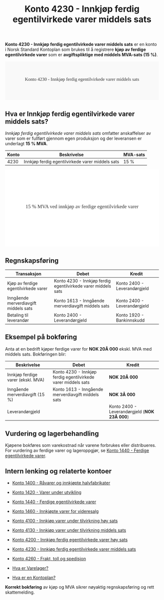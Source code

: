 ﻿---
title: "Konto 4230 - Innkjøp ferdig egentilvirkede varer middels sats"
seoTitle: "4230-innkjop-ferdig-egentilvirkede-varer-middels-sats"
meta_description: '**Konto 4230 - Innkjøp ferdig egentilvirkede varer middels sats** er en konto i Norsk Standard Kontoplan som brukes til å registrere **kjøp av ferdige egenti...'
slug: 4230-innkjop-ferdig-egentilvirkede-varer-middels-sats
type: blog
layout: pages/single
---

**Konto 4230 - Innkjøp ferdig egentilvirkede varer middels sats** er en konto i Norsk Standard Kontoplan som brukes til å registrere **kjøp av ferdige egentilvirkede varer** som er **avgiftspliktige med middels MVA-sats (15 %)**.

![Illustrasjon av konto 4230 Innkjøp ferdig egentilvirkede varer middels sats](4230-innkjop-ferdig-egentilvirkede-varer-middels-sats-image.svg)

## Hva er Innkjøp ferdig egentilvirkede varer middels sats?

*Innkjøp ferdig egentilvirkede varer middels sats* omfatter anskaffelser av varer som er fullført gjennom egen produksjon og der leveransen er underlagt **15 % MVA**.

| Konto | Beskrivelse                                           | MVA-sats |
|-------|-------------------------------------------------------|----------|
| 4230  | Innkjøp ferdig egentilvirkede varer middels sats      | 15 %     |

![Middels inngående MVA-sats for ferdige egentilvirkede varer](4230-mva-middels-sats-ferdige-egentilvirkede-varer.svg)

## Regnskapsføring

| Transaksjon                                   | Debet                                                        | Kredit                        |
|-----------------------------------------------|--------------------------------------------------------------|-------------------------------|
| Kjøp av ferdige egentilvirkede varer          | Konto 4230 - Innkjøp ferdig egentilvirkede varer middels sats | Konto 2400 - Leverandørgjeld  |
| Inngående merverdiavgift middels sats         | Konto 1613 - Inngående merverdiavgift middels sats           | Konto 2400 - Leverandørgjeld  |
| Betaling til leverandør                        | Konto 2400 - Leverandørgjeld                                 | Konto 1920 - Bankinnskudd     |

## Eksempel på bokføring

Anta at en bedrift kjøper ferdige varer for **NOK 20Â 000** ekskl. MVA med middels sats. Bokføringen blir:

| Beskrivelse                                   | Debet                                                         | Kredit                                          |
|-----------------------------------------------|---------------------------------------------------------------|-------------------------------------------------|
| Innkjøp ferdige varer (ekskl. MVA)            | Konto 4230 - Innkjøp ferdig egentilvirkede varer middels sats  | **NOK 20Â 000**                                  |
| Inngående merverdiavgift (15 %)               | Konto 1613 - Inngående merverdiavgift middels sats            | **NOK 3Â 000**                                   |
| Leverandørgjeld                               |                                                               | Konto 2400 - Leverandørgjeld (**NOK 23Â 000**)    |

## Vurdering og lagerbehandling

Kjøpene bokføres som varekostnad når varene forbrukes eller distribueres. For vurdering av ferdige varer og lageroppgjør, se [Konto 1440 - Ferdige egentilvirkede varer](/blogs/kontoplan/1440-ferdige-egentilvirkede-varer "Konto 1440 - Ferdige egentilvirkede varer").

## Intern lenking og relaterte kontoer

* [Konto 1400 - Råvarer og innkjøpte halvfabrikater](/blogs/kontoplan/1400-raavarer-og-innkjopte-halvfabrikater "Konto 1400 - Råvarer og innkjøpte halvfabrikater")
* [Konto 1420 - Varer under utvikling](/blogs/kontoplan/1420-varer-under-utvikling "Konto 1420 - Varer under utvikling")
* [Konto 1440 - Ferdige egentilvirkede varer](/blogs/kontoplan/1440-ferdige-egentilvirkede-varer "Konto 1440 - Ferdige egentilvirkede varer")
* [Konto 1460 - Innkjøpte varer for videresalg](/blogs/kontoplan/1460-innkjopte-varer-for-videresalg "Konto 1460 - Innkjøpte varer for videresalg")
* [Konto 4100 - Innkjøp varer under tilvirkning høy sats](/blogs/kontoplan/4100-innkjop-varer-under-tilvirkning-hoy-sats "Konto 4100 - Innkjøp varer under tilvirkning høy sats")
* [Konto 4130 - Innkjøp varer under tilvirkning middels sats](/blogs/kontoplan/4130-innkjop-varer-under-tilvirkning-middels-sats "Konto 4130 - Innkjøp varer under tilvirkning middels sats")
* [Konto 4200 - Innkjøp ferdig egentilvirkede varer høy sats](/blogs/kontoplan/4200-innkjop-ferdig-egentilvirkede-varer-hoy-sats "Konto 4200 - Innkjøp ferdig egentilvirkede varer høy sats")
* [Konto 4230 - Innkjøp ferdig egentilvirkede varer middels sats](/blogs/kontoplan/4230-innkjop-ferdig-egentilvirkede-varer-middels-sats "Konto 4230 - Innkjøp ferdig egentilvirkede varer middels sats")
* [Konto 4260 - Frakt, toll og spedisjon](/blogs/kontoplan/4260-frakt-toll-og-spedisjon "Konto 4260 - Frakt, toll og spedisjon")

* [Hva er Varelager?](/blogs/regnskap/hva-er-varelager "Hva er Varelager? Komplett Guide til Lagerføring og Verdivurdering")
* [Hva er en Kontoplan?](/blogs/regnskap/hva-er-kontoplan "Hva er en Kontoplan? Komplett Guide til Kontoplaner i Norsk Regnskap")

**Korrekt bokføring** av kjøp og MVA sikrer nøyaktig regnskapsføring og rett skattemelding.






